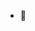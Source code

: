 - 👋 
<!---
Alice34mung3ai/Alice34mung3ai is a ✨ special ✨ repository because its `README.md` (this file) appears on your GitHub profile.
You can click the Preview link to take a look at your changes.
--->
